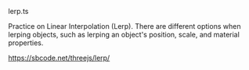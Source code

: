 lerp.ts

Practice on Linear Interpolation (Lerp). There are different options when lerping objects, such as lerping an object's position, scale, and material properties.

https://sbcode.net/threejs/lerp/
